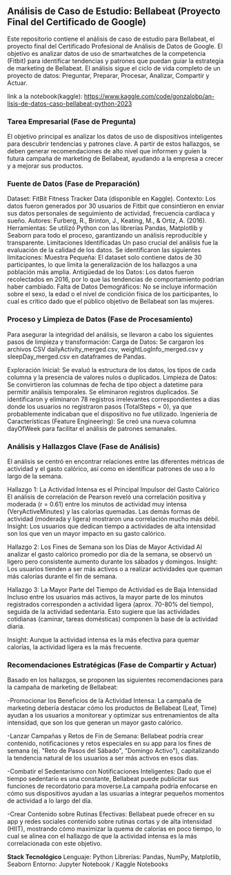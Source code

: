 ## Análisis de Caso de Estudio: Bellabeat (Proyecto Final del Certificado de Google)

Este repositorio contiene el análisis de caso de estudio para Bellabeat, el proyecto final del Certificado Profesional de Análisis de Datos de Google. El objetivo es analizar datos de uso de smartwatches de la competencia (Fitbit) para identificar tendencias y patrones que puedan guiar la estrategia de marketing de Bellabeat.
El análisis sigue el ciclo de vida completo de un proyecto de datos: Preguntar, Preparar, Procesar, Analizar, Compartir y Actuar.

link a la notebook(kaggle): https://www.kaggle.com/code/gonzalobp/an-lisis-de-datos-caso-bellabeat-python-2023

### Tarea Empresarial (Fase de Pregunta)

El objetivo principal es analizar los datos de uso de dispositivos inteligentes para descubrir tendencias y patrones clave. A partir de estos hallazgos, se deben generar recomendaciones de alto nivel que informen y guíen la futura campaña de marketing de Bellabeat, ayudando a la empresa a crecer y a mejorar sus productos.

### Fuente de Datos (Fase de Preparación)

Dataset: FitBit Fitness Tracker Data (disponible en Kaggle).
Contexto: Los datos fueron generados por 30 usuarios de Fitbit que consintieron en enviar sus datos personales de seguimiento de actividad, frecuencia cardíaca y sueño.
Autores: Furberg, R., Brinton, J., Keating, M., & Ortiz, A. (2016).
Herramientas: Se utilizó Python con las librerías Pandas, Matplotlib y Seaborn para todo el proceso, garantizando un análisis reproducible y transparente.
Limitaciones Identificadas
Un paso crucial del análisis fue la evaluación de la calidad de los datos. Se identificaron las siguientes limitaciones:
Muestra Pequeña: El dataset solo contiene datos de 30 participantes, lo que limita la generalización de los hallazgos a una población más amplia.
Antigüedad de los Datos: Los datos fueron recolectados en 2016, por lo que las tendencias de comportamiento podrían haber cambiado.
Falta de Datos Demográficos: No se incluye información sobre el sexo, la edad o el nivel de condición física de los participantes, lo cual es crítico dado que el público objetivo de Bellabeat son las mujeres.

### Proceso y Limpieza de Datos (Fase de Procesamiento)
   
Para asegurar la integridad del análisis, se llevaron a cabo los siguientes pasos de limpieza y transformación:
Carga de Datos: Se cargaron los archivos CSV dailyActivity_merged.csv, weightLogInfo_merged.csv y sleepDay_merged.csv en dataframes de Pandas.

Exploración Inicial: Se evaluó la estructura de los datos, los tipos de cada columna y la presencia de valores nulos o duplicados.
Limpieza de Datos:
Se convirtieron las columnas de fecha de tipo object a datetime para permitir análisis temporales.
Se eliminaron registros duplicados.
Se identificaron y eliminaron 78 registros irrelevantes correspondientes a días donde los usuarios no registraron pasos (TotalSteps = 0), ya que probablemente indicaban que el dispositivo no fue utilizado.
Ingeniería de Características (Feature Engineering): Se creó una nueva columna dayOfWeek para facilitar el análisis de patrones semanales.

### Análisis y Hallazgos Clave (Fase de Análisis)

El análisis se centró en encontrar relaciones entre las diferentes métricas de actividad y el gasto calórico, así como en identificar patrones de uso a lo largo de la semana.

Hallazgo 1: La Actividad Intensa es el Principal Impulsor del Gasto Calórico
El análisis de correlación de Pearson reveló una correlación positiva y moderada (r = 0.61) entre los minutos de actividad muy intensa (VeryActiveMinutes) y las calorías quemadas. Las demás formas de actividad (moderada y ligera) mostraron una correlación mucho más débil.
Insight: Los usuarios que dedican tiempo a actividades de alta intensidad son los que ven un mayor impacto en su gasto calórico.

Hallazgo 2: Los Fines de Semana son los Días de Mayor Actividad
Al analizar el gasto calórico promedio por día de la semana, se observó un ligero pero consistente aumento durante los sábados y domingos.
Insight: Los usuarios tienden a ser más activos o a realizar actividades que queman más calorías durante el fin de semana.

Hallazgo 3: La Mayor Parte del Tiempo de Actividad es de Baja Intensidad
Incluso entre los usuarios más activos, la mayor parte de los minutos registrados corresponden a actividad ligera (aprox. 70-80% del tiempo), seguida de la actividad sedentaria. Esto sugiere que las actividades cotidianas (caminar, tareas domésticas) componen la base de la actividad diaria.

Insight: Aunque la actividad intensa es la más efectiva para quemar calorías, la actividad ligera es la más frecuente.

### Recomendaciones Estratégicas (Fase de Compartir y Actuar)
Basado en los hallazgos, se proponen las siguientes recomendaciones para la campaña de marketing de Bellabeat:

-Promocionar los Beneficios de la Actividad Intensa: La campaña de marketing debería destacar cómo los productos de Bellabeat (Leaf, Time) ayudan a los usuarios a monitorear y optimizar sus entrenamientos de alta intensidad, que son los que generan un mayor gasto calórico.

-Lanzar Campañas y Retos de Fin de Semana: Bellabeat podría crear contenido, notificaciones y retos especiales en su app para los fines de semana (ej. "Reto de Pasos del Sábado", "Domingo Activo"), capitalizando la tendencia natural de los usuarios a ser más activos en esos días.

-Combatir el Sedentarismo con Notificaciones Inteligentes: Dado que el tiempo sedentario es una constante, Bellabeat puede publicitar sus funciones de recordatorio para moverse.La campaña podría enfocarse en cómo sus dispositivos ayudan a las usuarias a integrar pequeños momentos de actividad a lo largo del día.

-Crear Contenido sobre Rutinas Efectivas: Bellabeat puede ofrecer en su app y redes sociales contenido sobre rutinas cortas y de alta intensidad (HIIT), mostrando cómo maximizar la quema de calorías en poco tiempo, lo cual se alinea con el hallazgo de que la actividad intensa es la más correlacionada con este objetivo.

**Stack Tecnológico**
Lenguaje: Python
Librerías: Pandas, NumPy, Matplotlib, Seaborn
Entorno: Jupyter Notebook / Kaggle Notebooks
